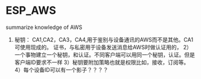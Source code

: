 # ESP_AWS
summarize knowledge of AWS
1) 秘钥：
	CA1,CA2，CA3，CA4,用于鉴别与设备通讯的AWS而不是其他。CA1可使用现成的。
	证书，与私密用于设备发送消息给AWS时做认证用的，
	2）一个事物建立一个秘钥，和认证。不同客户端可以用同一个秘钥，认证。但是客户端ID要求不一样
	3）秘钥要附加策略也就是权限比如，接收，订阅等。
	4）每个设备ID可以有一个影子？？？？
